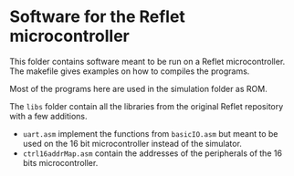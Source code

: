# Software for the Reflet microcontroller

This folder contains software meant to be run on a Reflet microcontroller. The makefile gives examples on how to compiles the programs.

Most of the programs here are used in the simulation folder as ROM.

The `libs` folder contain all the libraries from the original Reflet repository with a few additions.

* `uart.asm` implement the functions from `basicIO.asm` but meant to be used on the 16 bit microcontroller instead of the simulator.
* `ctrl16addrMap.asm` contain the addresses of the peripherals of the 16 bits microcontroller.


